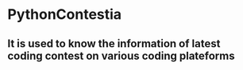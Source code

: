 # PythonContestia
## It is used to know the information of latest coding contest on various coding plateforms
